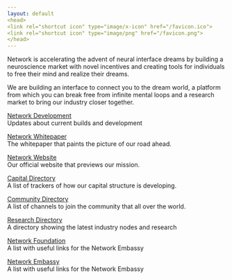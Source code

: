 ```yaml
---
layout: default
<head>
<link rel="shortcut icon" type="image/x-icon" href="/favicon.ico">
<link rel="shortcut icon" type="image/png" href="/favicon.png">
</head>
---
```

Network is accelerating the advent of neural interface dreams by building a neuroscience market with novel incentives and creating tools for individuals to free their mind and realize their dreams.

We are building an interface to connect you to the dream world, a platform from which you can break free from infinite mental loops and a research market to bring our industry closer together.


<a href="https://www.network.com.de">Network Development</a>
<br>
Updates about current builds and development 

<a href="https://network.com.de/network.pdf">Network Whitepaper</a>
<br>
The whitepaper that paints the picture of our road ahead.

<a href="https://network.fund">Network Website</a>
<br>
Our official website that previews our mission.

<a href="https://network.com.de/capital">Capital Directory</a>
<br>
A list of trackers of how our capital structure is developing.

<a href="https://network.com.de/community">Community Directory</a>
<br>
A list of channels to join the community that all over the world.

<a href="https://www.network.com.de">Research Directory</a>
<br>
A directory showing the latest industry nodes and research

<a href="https://www.network.com.de">Network Foundation</a>
<br>
A list with useful links for the Network Embassy

<a href="https://www.network.com.de">Network Embassy</a>
<br>
A list with useful links for the Network Embassy

